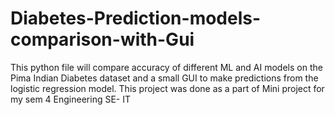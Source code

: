 # Diabetes-Prediction-models-comparison-with-Gui
This python file will compare accuracy of different ML and AI models on the Pima Indian Diabetes dataset and a small GUI to make predictions from the logistic regression model. This project was done as a part of Mini project for my sem 4 Engineering SE- IT
